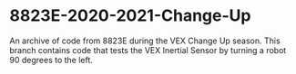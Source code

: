 # 8823E-2020-2021-Change-Up
An archive of code from 8823E during the VEX Change Up season.
This branch contains code that tests the VEX Inertial Sensor by turning a robot 90 degrees to the left.